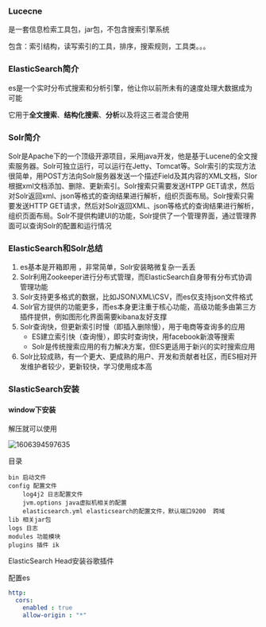 ### Lucecne

是一套信息检索工具包，jar包，不包含搜索引擎系统

包含：索引结构，读写索引的工具，排序，搜索规则，工具类。。。

### ElasticSearch简介

es是一个实时分布式搜索和分析引擎，他让你以前所未有的速度处理大数据成为可能

它用于**全文搜索**、**结构化搜索**、**分析**以及将这三者混合使用

### Solr简介

Solr是Apache下的一个顶级开源项目，采用java开发，他是基于Lucene的全文搜索服务器。Solr可独立运行，可以运行在Jetty、Tomcat等。Solr索引的实现方法很简单，用POST方法向Solr服务器发送一个描述Field及其内容的XML文档，Slor根据xml文档添加、删除、更新索引。Solr搜索只需要发送HTPP GET请求，然后对Solr返回xml、json等格式的查询结果进行解析，组织页面布局。Solr搜索只需要发送HTTP GET请求，然后对Solr返回XML、json等格式的查询结果进行解析，组织页面布局。Solr不提供构建UI的功能，Solr提供了一个管理界面，通过管理界面可以查询Solr的配置和运行情况

### ElasticSearch和Solr总结

1. es基本是开箱即用 ，非常简单，Solr安装略微复杂一丢丢
2. Solr利用Zookeeper进行分布式管理，而ElasticSearch自身带有分布式协调管理功能
3. Solr支持更多格式的数据，比如JSON\XML\CSV，而es仅支持json文件格式
4. Solr官方提供的功能更多，而es本身更注重于核心功能，高级功能多由第三方插件提供，例如图形化界面需要kibana友好支撑
5. Solr查询快，但更新索引时慢（即插入删除慢），用于电商等查询多的应用
    * ES建立索引快（查询慢），即实时查询快，用facebook新浪等搜索
    * Solr是传统搜索应用的有力解决方案，但ES更适用于新兴的实时搜索应用
6. Solr比较成熟，有一个更大、更成熟的用户、开发和贡献者社区，而ES相对开发维护者较少，更新较快，学习使用成本高

### SlasticSearch安装

####  window下安装

解压就可以使用

![1606394597635](H:\Typora\pics\1606394597635.png)

目录

```
bin 启动文件
config 配置文件
	log4j2 日志配置文件
	jvm.options java虚拟机相关的配置
	elasticsearch.yml elasticsearch的配置文件，默认端口9200  跨域
lib 相关jar包
logs 日志
modules 功能模块
plugins 插件 ik
```

ElasticSearch Head安装谷歌插件

配置es

```yml
http:
  cors:
    enabled : true
    allow-origin : "*"
```
